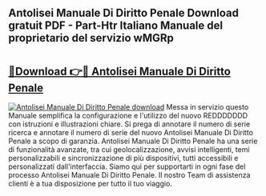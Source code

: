 ## Antolisei Manuale Di Diritto Penale Download gratuit PDF - Part-Htr Italiano Manuale del proprietario del servizio wMGRp

# <h2><a href="http://dfe83xs.blite.top/?on=Antolisei+Manuale+Di+Diritto+Penale">🔗Download 👉🔴 Antolisei Manuale Di Diritto Penale</a></h2>

[![Antolisei Manuale Di Diritto Penale download](https://i.imgur.com/lujVjoI.png)](http://dfe83xs.blite.top/?on=Antolisei+Manuale+Di+Diritto+Penale)
Messa in servizio questo Manuale semplifica la configurazione e l'utilizzo del nuovo REDDDDDDD con istruzioni e illustrazioni chiare. Si prega di annotare il numero di serie ricerca e annotare il numero di serie del nuovo Antolisei Manuale Di Diritto Penale a scopo di garanzia. Antolisei Manuale Di Diritto Penale ha una serie di funzionalità avanzate, tra cui geolocalizzazione, avvisi intelligenti, temi personalizzabili e sincronizzazione di più dispositivi, tutti accessibili e personalizzati dall'interfaccia. Siamo qui per supportarti in ogni fase del processo Antolisei Manuale Di Diritto Penale. Il nostro Team di assistenza clienti è a tua disposizione per tutto il tuo viaggio.
